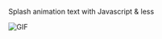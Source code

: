 Splash animation text with Javascript & less

![GIF](https://user-images.githubusercontent.com/84550521/223807238-fe57b9c4-fd32-4879-97f6-90230faac1b2.gif)
